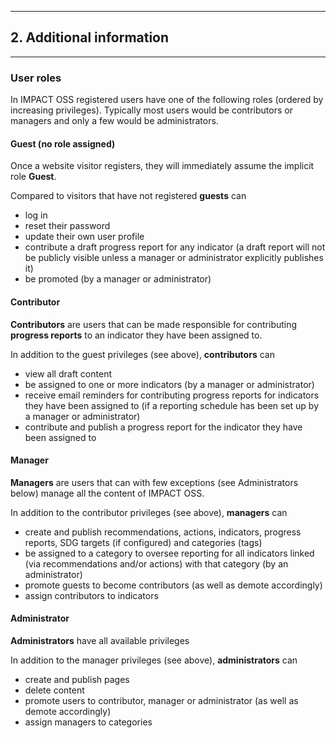 
---
## 2. Additional information
---

### User roles

In IMPACT OSS registered users have one of the following roles (ordered by increasing privileges). Typically most users would be contributors or managers and only a few would be administrators.

#### Guest (no role assigned)

Once a website visitor registers, they will immediately assume the implicit role **Guest**.

Compared to visitors that have not registered **guests** can

* log in
* reset their password
* update their own user profile
* contribute a draft progress report for any indicator (a draft report will not be publicly visible unless a manager or administrator explicitly publishes it)
* be promoted (by a manager or administrator)

#### Contributor

**Contributors** are users that can be made responsible for contributing **progress reports** to an indicator they have been assigned to.

In addition to the guest privileges (see above), **contributors** can

* view all draft content
* be assigned to one or more indicators (by a manager or administrator)
* receive email reminders for contributing progress reports for indicators they have been assigned to (if a reporting schedule has been set up by a manager or administrator)
* contribute and publish a progress report for the indicator they have been assigned to

#### Manager

**Managers** are users that can with few exceptions (see Administrators below) manage all the content of IMPACT OSS.

In addition to the contributor privileges (see above), **managers** can

* create and publish recommendations, actions, indicators, progress reports, SDG targets (if configured) and categories (tags)
* be assigned to a category to oversee reporting for all indicators linked (via recommendations and/or actions) with that category (by an administrator)
* promote guests to become contributors (as well as demote accordingly)
* assign contributors to indicators

#### Administrator

**Administrators** have all available privileges

In addition to the manager privileges (see above), **administrators** can

* create and publish pages
* delete content
* promote users to contributor, manager or administrator (as well as demote accordingly)
* assign managers to categories
